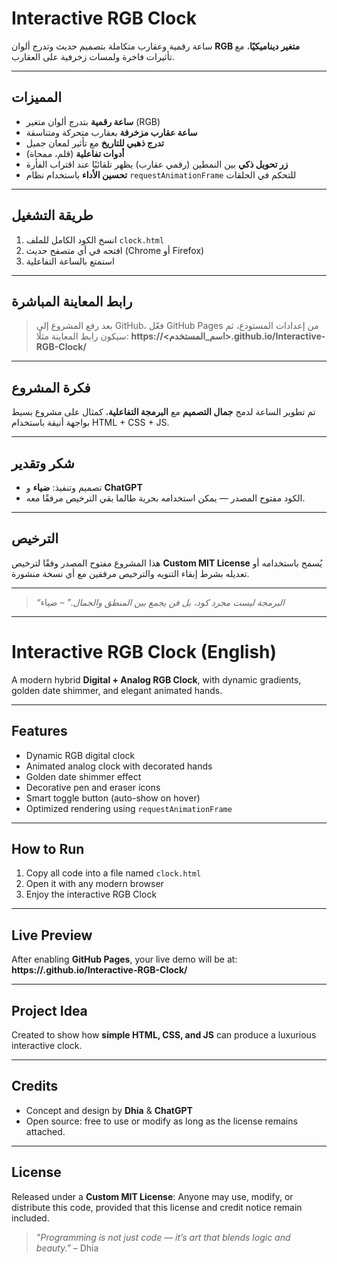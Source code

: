 #  Interactive RGB Clock

ساعة رقمية وعقارب متكاملة بتصميم حديث وتدرج ألوان **RGB متغير ديناميكيًا**، مع تأثيرات فاخرة ولمسات زخرفية على العقارب.

---

##  المميزات

*  **ساعة رقمية** بتدرج ألوان متغير (RGB)
*  **ساعة عقارب مزخرفة** بعقارب متحركة ومتناسقة
*  **تدرج ذهبي للتاريخ** مع تأثير لمعان جميل
*  **أدوات تفاعلية** (قلم، ممحاة)
*  **زر تحويل ذكي** بين النمطين (رقمي  عقارب) يظهر تلقائيًا عند اقتراب الفأرة
*  **تحسين الأداء** باستخدام نظام `requestAnimationFrame` للتحكم في الحلقات

---

##  طريقة التشغيل

1. انسخ الكود الكامل للملف `clock.html`
2. افتحه في أي متصفح حديث (Chrome أو Firefox)
3. استمتع بالساعة التفاعلية

---

##  رابط المعاينة المباشرة

> بعد رفع المشروع إلى GitHub، فعّل GitHub Pages من إعدادات المستودع،
> ثم سيكون رابط المعاينة مثلًا:
> **https://<اسم_المستخدم>.github.io/Interactive-RGB-Clock/**

---

##  فكرة المشروع

تم تطوير الساعة لدمج **جمال التصميم** مع **البرمجة التفاعلية**،
كمثال على مشروع بسيط بواجهة أنيقة باستخدام HTML + CSS + JS.

---

##  شكر وتقدير

*  تصميم وتنفيذ: **ضياء** و **ChatGPT**
*  الكود مفتوح المصدر — يمكن استخدامه بحرية طالما بقي الترخيص مرفقًا معه.

---

##  الترخيص

هذا المشروع مفتوح المصدر وفقًا لترخيص **Custom MIT License**
يُسمح باستخدامه أو تعديله بشرط إبقاء التنويه والترخيص مرفقين مع أي نسخة منشورة.

---

>  *“البرمجة ليست مجرد كود، بل فن يجمع بين المنطق والجمال.”* – ضياء

---

#  Interactive RGB Clock (English)

A modern hybrid **Digital + Analog RGB Clock**, with dynamic gradients, golden date shimmer, and elegant animated hands.

---

##  Features

*  Dynamic RGB digital clock
*  Animated analog clock with decorated hands
*  Golden date shimmer effect
*  Decorative pen and eraser icons
*  Smart toggle button (auto-show on hover)
*  Optimized rendering using `requestAnimationFrame`

---

##  How to Run

1. Copy all code into a file named `clock.html`
2. Open it with any modern browser
3. Enjoy the interactive RGB Clock 

---

##  Live Preview

After enabling **GitHub Pages**, your live demo will be at:
**https://<username>.github.io/Interactive-RGB-Clock/**

---

##  Project Idea

Created to show how **simple HTML, CSS, and JS** can produce a luxurious interactive clock.

---

##  Credits

*  Concept and design by **Dhia** & **ChatGPT**
*  Open source: free to use or modify as long as the license remains attached.

---

##  License

Released under a **Custom MIT License**:
Anyone may use, modify, or distribute this code, provided that this license and credit notice remain included.

>  *"Programming is not just code — it’s art that blends logic and beauty."* – Dhia
